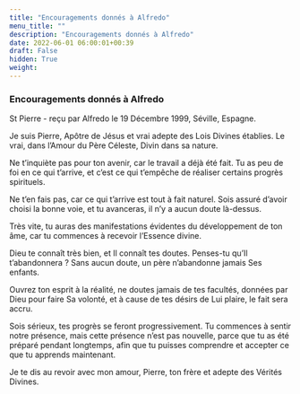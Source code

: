 ```yaml
---
title: "Encouragements donnés à Alfredo"
menu_title: ""
description: "Encouragements donnés à Alfredo"
date: 2022-06-01 06:00:01+00:39
draft: False
hidden: True
weight:
---
```

### Encouragements donnés à Alfredo

St Pierre - reçu par Alfredo le 19 Décembre 1999, Séville, Espagne.

Je suis Pierre, Apôtre de Jésus et vrai adepte des Lois Divines établies. Le vrai, dans l’Amour du Père Céleste, Divin dans sa nature.

Ne t’inquiète pas pour ton avenir, car le travail a déjà été fait. Tu as peu de foi en ce qui t’arrive, et c’est ce qui t’empêche de réaliser certains progrès spirituels.

Ne t’en fais pas, car ce qui t’arrive est tout à fait naturel. Sois assuré d’avoir choisi la bonne voie, et tu avanceras, il n’y a aucun doute là-dessus.

Très vite, tu auras des manifestations évidentes du développement de ton âme, car tu commences à recevoir l’Essence divine.

Dieu te connaît très bien, et Il connaît tes doutes. Penses-tu qu’Il t’abandonnera ? Sans aucun doute, un père n’abandonne jamais Ses enfants.

Ouvrez ton esprit à la réalité, ne doutes jamais de tes facultés, données par Dieu pour faire Sa volonté, et à cause de tes désirs de Lui plaire, le fait sera accru.

Sois sérieux, tes progrès se feront progressivement. Tu commences à sentir notre présence, mais cette présence n’est pas nouvelle, parce que tu as été préparé pendant longtemps, afin que tu puisses comprendre et accepter ce que tu apprends maintenant.

Je te dis au revoir avec mon amour, Pierre, ton frère et adepte des Vérités Divines.
